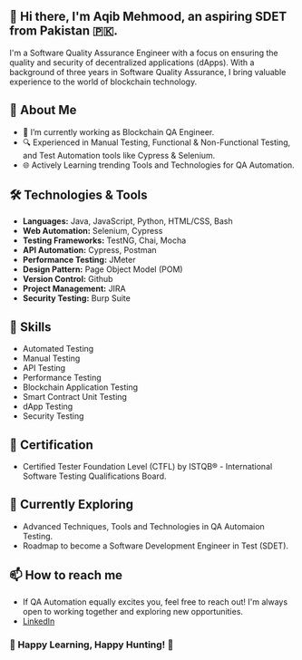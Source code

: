 <!--
**aqib-mehmood/aqib-mehmood** is a ✨ _special_ ✨ repository because its `README.md` (this file) appears on your GitHub profile.

Here are some ideas to get you started:

- 🔭 I’m currently working on ...
- 🌱 I’m currently learning ...
- 👯 I’m looking to collaborate on ...
- 🤔 I’m looking for help with ...
- 💬 Ask me about ...
- 📫 How to reach me: ...
- 😄 Pronouns: ...
- ⚡ Fun fact: ...
-->
## 👋 Hi there, I'm Aqib Mehmood, an aspiring SDET from Pakistan 🇵🇰.

I'm a Software Quality Assurance Engineer with a focus on ensuring the quality and security of decentralized applications (dApps). With a background of three years in Software Quality Assurance, I bring valuable experience to the world of blockchain technology.

## 🚀 About Me

- 🏢 I’m currently working as Blockchain QA Engineer.
- 🔍 Experienced in Manual Testing, Functional & Non-Functional Testing, and Test Automation tools like Cypress & Selenium.
- 🌐 Actively Learning trending Tools and Technologies for QA Automation.

## 🛠️ Technologies & Tools

- **Languages:** Java, JavaScript, Python, HTML/CSS, Bash
- **Web Automation:** Selenium, Cypress
- **Testing Frameworks:** TestNG, Chai, Mocha
- **API Automation:** Cypress, Postman 
- **Performance Testing:** JMeter
- **Design Pattern:** Page Object Model (POM)
- **Version Control:** Github
- **Project Management:** JIRA
- **Security Testing:** Burp Suite

## 🔧 Skills

- Automated Testing
- Manual Testing
- API Testing
- Performance Testing
- Blockchain Application Testing
- Smart Contract Unit Testing
- dApp Testing
- Security Testing

## 📜 Certification

- Certified Tester Foundation Level (CTFL) by ISTQB® - International Software Testing Qualifications Board.

## 🌱 Currently Exploring

- Advanced Techniques, Tools and Technologies in QA Automaion Testing.
- Roadmap to become a Software Development Engineer in Test (SDET).

## 📫 How to reach me

- If QA Automation equally excites you, feel free to reach out! I'm always open to working together and exploring new opportunities.
- [LinkedIn](https://www.linkedin.com/in/aqib-mehmood422)

### 🙌 Happy Learning, Happy Hunting! 🙌
